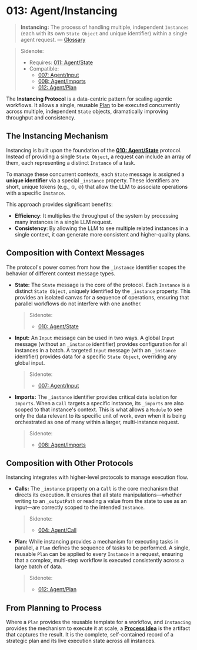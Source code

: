 # 013: Agent/Instancing

> **Instancing:** The process of handling multiple, independent `Instances` (each with its own `State Object` and unique identifier) within a single agent request. — [Glossary](./000_glossary.md)

> Sidenote:
>
> - Requires: [011: Agent/State](./011_agent_state.md)
> - Compatible:
>   - [007: Agent/Input](./007_agent_input.md)
>   - [008: Agent/Imports](./008_agent_imports.md)
>   - [012: Agent/Plan](./012_agent_plan.md)

The **Instancing Protocol** is a data-centric pattern for scaling agentic workflows. It allows a single, reusable [Plan](./012_agent_plan.md) to be executed concurrently across multiple, independent `State` objects, dramatically improving throughput and consistency.

## The Instancing Mechanism

Instancing is built upon the foundation of the **[010: Agent/State](./010_agent_state.md)** protocol. Instead of providing a single `State Object`, a request can include an array of them, each representing a distinct `Instance` of a task.

To manage these concurrent contexts, each `State` message is assigned a **unique identifier** via a special `_instance` property. These identifiers are short, unique tokens (e.g., `①`, `②`) that allow the LLM to associate operations with a specific `Instance`.

This approach provides significant benefits:

- **Efficiency**: It multiplies the throughput of the system by processing many instances in a single LLM request.
- **Consistency**: By allowing the LLM to see multiple related instances in a single context, it can generate more consistent and higher-quality plans.

## Composition with Context Messages

The protocol's power comes from how the `_instance` identifier scopes the behavior of different context message types.

- **State:** The `State` message is the core of the protocol. Each `Instance` is a distinct `State Object`, uniquely identified by the `_instance` property. This provides an isolated canvas for a sequence of operations, ensuring that parallel workflows do not interfere with one another.

  > Sidenote:
  >
  > - [010: Agent/State](./010_agent_state.md)

- **Input:** An `Input` message can be used in two ways. A global `Input` message (without an `_instance` identifier) provides configuration for all instances in a batch. A targeted `Input` message (with an `_instance` identifier) provides data for a specific `State Object`, overriding any global input.

  > Sidenote:
  >
  > - [007: Agent/Input](./007_agent_input.md)

- **Imports:** The `_instance` identifier provides critical data isolation for `Imports`. When a `Call` targets a specific instance, its `_imports` are also scoped to that instance's context. This is what allows a `Module` to see only the data relevant to its specific unit of work, even when it is being orchestrated as one of many within a larger, multi-instance request.

  > Sidenote:
  >
  > - [008: Agent/Imports](./008_agent_imports.md)

## Composition with Other Protocols

Instancing integrates with higher-level protocols to manage execution flow.

- **Calls:** The `_instance` property on a `Call` is the core mechanism that directs its execution. It ensures that all state manipulations—whether writing to an `_outputPath` or reading a value from the state to use as an input—are correctly scoped to the intended `Instance`.

  > Sidenote:
  >
  > - [004: Agent/Call](./004_agent_call.md)

- **Plan:** While instancing provides a mechanism for executing tasks in parallel, a `Plan` defines the sequence of tasks to be performed. A single, reusable `Plan` can be applied to every `Instance` in a request, ensuring that a complex, multi-step workflow is executed consistently across a large batch of data.

  > Sidenote:
  >
  > - [012: Agent/Plan](./012_agent_plan.md)

## From Planning to Process

Where a `Plan` provides the reusable template for a workflow, and `Instancing` provides the mechanism to execute it at scale, a **[Process Idea](./203_idea_process.md)** is the artifact that captures the result. It is the complete, self-contained record of a strategic plan and its live execution state across all instances.
